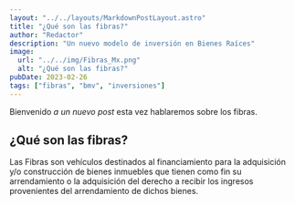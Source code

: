 ```yaml
---
layout: "../../layouts/MarkdownPostLayout.astro"
title: "¿Qué son las fibras?"
author: "Redactor"
description: "Un nuevo modelo de inversión en Bienes Raíces"
image:
  url: "../../img/Fibras_Mx.png"
  alt: "¿Qué son las fibras?"
pubDate: 2023-02-26
tags: ["fibras", "bmv", "inversiones"]
---
```


<!-- @format -->

Bienvenido _a un nuevo post_ esta vez hablaremos sobre los fibras.

## ¿Qué son las fibras?

Las Fibras son vehículos destinados al financiamiento para la adquisición y/o construcción de bienes inmuebles que tienen como fin su arrendamiento o la adquisición del derecho a recibir los ingresos provenientes del arrendamiento de dichos bienes.
